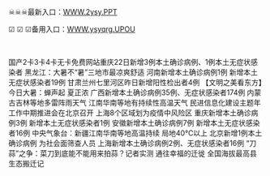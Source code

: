 <p>
	☠☠☠最新入口：<a href="http://www.baidu.com/link?url=6MA2SWnO3Raqke39an_0PUxosM6ZrUGzi1BN9tNnlPW&wd">WWW.2ysy.PPT</a> 
	<p>
		☑
☑
☑备用入口：<a href="http://www.baidu.com/link?url=6MA2SWnO3Raqke39an_0PUxosM6ZrUGzi1BN9tNnlPW&wd">WWW.ysyqrg.UPOU</a> 
	</p>
	<p>
		<br />
	</p>
	<p>
		国产2卡3卡4卡无卡免费网站重庆22日新增3例本土确诊病例、1例本土无症状感染者
黑龙江：大暑不“暑”三地市最凉爽舒适
河南新增本土确诊病例1例 新增本土无症状感染者19例
甘肃兰州七里河区昨日新增阳性检出者4例
【文明之美看东方】今日大暑：蝉声起 夏正浓
广西新增本土确诊病例35例、无症状感染者174例
内蒙古吉林等地多雷阵雨天气 江南华南等地有持续性高温天气
民进信息化建设主题年工作中期推进会在北京召开
上海8个区域划为疫情中风险区
重庆新增本土确诊病例3例 新增本土无症状感染者1例
安徽新增本土确诊病例7例 新增本土无症状感染者16例
中央气象台：新疆江南华南等地高温持续 局地40℃以上
北京新增1例本土确诊病例 为社会面筛查人员
上海新增本土确诊病例2例、无症状感染者16例
“刀蒜”之争：菜刀到底能不能用来拍蒜？记者实测
通往幸福的迁徙 全国海拔最高县生态搬迁记
	</p>
